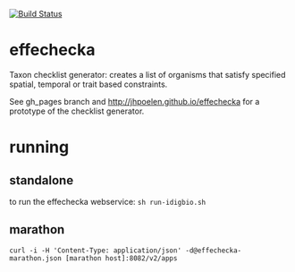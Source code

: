 [![Build Status](https://travis-ci.org/jhpoelen/effechecka.svg?branch=master)](https://travis-ci.org/jhpoelen/effechecka)

# effechecka
Taxon checklist generator: creates a list of organisms that satisfy specified spatial, temporal or trait based constraints.

See gh_pages branch and http://jhpoelen.github.io/effechecka for a prototype of the checklist generator.

# running
## standalone
to run the effechecka webservice:
```sh run-idigbio.sh```

## marathon
```curl -i -H 'Content-Type: application/json' -d@effechecka-marathon.json [marathon host]:8082/v2/apps```



